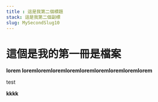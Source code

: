 ```yaml
---
title : 這是我第二個標題
stack: 這是我第二個副標
slug: MySecondSlug10
---
```



# 這個是我的第一冊是檔案

**lorem loremloremloremloremloremloremloremloremlorem**

<p>test</p>
<b>kkkk</b>
